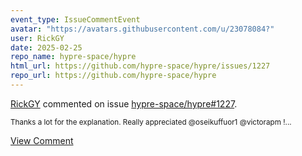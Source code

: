 ```yaml
---
event_type: IssueCommentEvent
avatar: "https://avatars.githubusercontent.com/u/23078084?"
user: RickGY
date: 2025-02-25
repo_name: hypre-space/hypre
html_url: https://github.com/hypre-space/hypre/issues/1227
repo_url: https://github.com/hypre-space/hypre
---
```


<a href='https://github.com/RickGY' target='_blank'>RickGY</a> commented on issue <a href='https://github.com/hypre-space/hypre/issues/1227' target='_blank'>hypre-space/hypre#1227</a>.

<small>Thanks a lot for the explanation. Really appreciated @oseikuffuor1 @victorapm !...</small>

<a href='https://github.com/hypre-space/hypre/issues/1227' target='_blank'>View Comment</a>